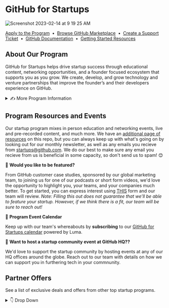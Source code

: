 # GitHub for Startups
![Screenshot 2023-02-14 at 9 19 25 AM](https://user-images.githubusercontent.com/104146251/218780432-672ddba0-ac7f-4990-8e8d-9428cddc6ccb.png)

[Apply to the Program](https://github.com/enterprise/startups#get-started)
&nbsp;•&nbsp;
[Browse GitHub Marketplace](https://github.com/marketplace?type=)
&nbsp;•&nbsp;
[Create a Support Ticket](https://support.github.com/contact?tags=hh-github-for-startups)
&nbsp;•&nbsp;
[GitHub Documentation](https://docs.github.com/en)
&nbsp;•&nbsp;
[Getting Started Resources](https://github.com/github/GitHub-for-Startups-HQ/blob/main/Resources%20Page.md)

## About Our Program

GitHub for Startups helps drive startup success through educational content, networking opportunities, and a founder focused ecosystem that supports you as you grow. We create, develop, and grow technology and venture partnerships that improve the founder’s and their developers experience on GitHub. 

<details><summary>  ✍️ More Program Information
  </summary>
 
<span style="margin-right:20px;"></span>
 
 **🖋️ Startup Eligibility** 

- Must be an early-stage startup that is funded (up to  Series A) or associated with a GitHub for Startups partner. This can be an investor, accelerator, or startup support organization.
  - **A full list of GitHub for Startups partners can be found [here](https://github.com/enterprise/startups/partners).**
- Must not be a current GitHub Enterprise customer or have previously received credits for GitHub Enterprise

**👨‍💻 Startup Benefits**

<span style="margin-right:20px;"></span>
- _[Free GitHub Enterprise](https://github.com/pricing)_: 20 seats of GitHub Enterprise free for one year (50% off year two).
- {NEW Offer} [GitHub Advanced Security](https://resources.github.com/contact/security/): 20 seats of GitHub Advanced Security, 50% off for one year (25% off year two).
    - Includes startup-friendly onboarding, tailored product guidance, and access to engagment with our global startup community.
    - Eligibility: Must be Series A or earlier and new to each offer. Year two pricing is for startups within an [approved](https://github.com/enterprise/startups/partners) GitHub for Startups partner.

**📝 Additional Program Resources**

- [**GitHub for Startups Program Guide**](https://github.com/GitHub-for-Startups/Global-Repo/blob/main/Program%20Guide.md): For common questions you might have about the program.

- [**GFS YouTube Channel**](https://www.youtube.com/playlist?list=PL0lo9MOBetEG3s9zocf4H1UiaS44ZL-W0): Keep up on all the live and virtual educational sessions we've put on for companies like you.

 - **[GitHub Documentation](https://docs.github.com/en)**: In need of some extra help? This is the place for you to get documentation on anything you may need. 

</details>
 
 ## Program Resources and Events
Our startup program mixes in person education and networking events, live and pre-recorded content, and much more. We have an [additional page of resources](https://github.com/github/GitHub-for-Startups-HQ/blob/main/Resources%20Page.md) on this repo, but you can always keep up with what's going on by looking out for our monthly newsletter, as well as any emails you recieve from startups@github.com. We do our best to make sure any email you recieve from us is beneficial in some capacity, so don't send us to spam! 😊

📓 **Would you like to be featured?**

From GitHub customer case studies, sponsored by our global marketing team, to joining us for one of our podcasts or short form videos, we'd love the opportunity to highlight you, your teams, and your companies much better. To get started, you can express interest using [THIS](https://docs.google.com/forms/d/e/1FAIpQLSdo6KN7Y3ldYw_ivM5iJ0hYWKwTTeueW99A-q0DDh3kWZwPoQ/viewform) form and our team will review. _Note: Filling this out does not guarantee that we'll be able to feature your startup. However, if we think there is a fit, our team will be sure to reach out!_

📆 **Program Event Calendar**

Keep up with our team's whereabouts by **subscribing** to our [GitHub for Startups calendar](https://lu.ma/githubforstartups) powered by Luma.

🚸 **Want to host a startup community event at GitHub HQ??**

We'd love to support the startup community by hosting events at any of our HQ offices around the globe. Reach out to our team with details on how we can support you in furthering tech in your commnunity.

 ## Partner Offers
  See a list of exclusive deals and offers from other top startup programs. 
 <details><summary> 👇 Drop Down
 </summary>
   
- 📓 Notion for Startups I The connected workspace: Apply [here](https://www.notion.so/startups?utm_medium=partner&utm_source=startup_partner&utm_campaign=startup-program-partner-githubforstartups). Code “STARTUP4110P36612”.

- 🔐 Auth0 for Startups, powered by Okta I Modern Identity Management: Apply [here](https://autheco.atlassian.net/servicedesk/customer/portal/4/group/9/create/104).

- 🧑‍💻 Retool for Startups I Low-code development platform: Apply [here](https://retool.typeform.com/to/qGcaOOHW?typeform-source=www.google.com#partnername=github).

- 🏢 Segment for Startups I Customer data platform: Apply [here](https://airtable.com/appWuAJMn1DPivGcE/shrLP3GSZnxt1WT2v?prefill_Partner%20Code=startups.github.com&hide_Partner%20Code=true&hide_Segment%20Code=true). 

- 🌎 Deel for Startups I Global payroll and compliance: Apply [here](https://www.deel.com/partners/github?gspk=Y29yZXlkb2xpazQzNTE&gsxid=Zgfro12zYPCB&pscd=get.deel.com).

- 🤝 Zendesk for Startups I The complete customer service solution: Apply [here](https://www.zendesk.com/campaign/partner-startups/?partner_account=0016R00003GU5buQAD).

- 💳 Brex I Your all-in-one financial stack: Apply [here](https://www.brex.com/solutions/startups?partnerId=githubforstartups).

- ✌️ AngelList I Cap table, fundraising, banking - all in one place: Apply [here](https://www.angellist.com/startups). Code: “GithubAngelList1414” at checkout.

- 🔍 Algolia Startup Program I Search and discovery platform: Apply [here](https://www.algolia.com/industries-and-solutions/startups/?utm_source=github&tf_5155386403601=github).

- 💸 Capchase I Non-dilutive growth financing: Apply [here](https://www.capchase.com/partners/github-for-startups).

- 📤 DocSend I Secure pitch deck and fundraising platform: Apply [here]([https://try.docsend.com/github](https://experience.dropbox.com/docsend/startups?utm=github&pscd=experience.docsend.com&ps_partner_key=Z2l0aHVi&ps_xid=YfDrMA0KyLTWoP&gsxid=YfDrMA0KyLTWoP&gspk=Z2l0aHVi)).

- 📊 Datadog for Startups I Real-time infrastructure and application performance monitoring: Apply [here](https://www.datadoghq.com/partner/datadog-for-startups/).
 </details>
